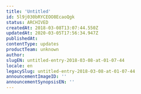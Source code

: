 ```yaml
---
title: 'Untitled'
id: 5l9j030bRYCEOO8EcaoQgk
status: ARCHIVED
createdAt: 2018-03-08T13:07:44.550Z
updatedAt: 2020-03-05T17:56:34.947Z
publishedAt: 
contentType: updates
productTeam: unknown
author: 
slugEN: untitled-entry-2018-03-08-at-01-07-44
locale: en
legacySlug: untitled-entry-2018-03-08-at-01-07-44
announcementImageID: ''
announcementSynopsisEN: ''
---
```



